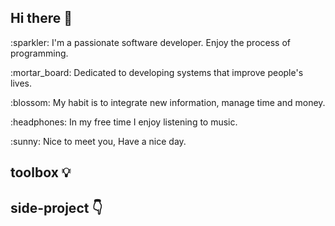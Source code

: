 ## Hi there 👋
<p>:sparkler: I'm a passionate software developer. Enjoy the process of programming.</p>
<p>:mortar_board: Dedicated to developing systems that improve people's lives.</p>
<p>:blossom: My habit is to integrate new information, manage time and money.</p>
<p>:headphones: In my free time I enjoy listening to music.</p>
<p>:sunny: Nice to meet you, Have a nice day.</p>

## toolbox :bulb:

## side-project :point_down:

<!--
**helloyachu/helloyachu** is a ✨ _special_ ✨ repository because its `README.md` (this file) appears on your GitHub profile.

Here are some ideas to get you started:

- 🔭 I’m currently working on ...
- 🌱 I’m currently learning ...
- 👯 I’m looking to collaborate on ...
- 🤔 I’m looking for help with ...
- 💬 Ask me about ...
- 📫 How to reach me: ...
- 😄 Pronouns: ...
- ⚡ Fun fact: ...
-->
